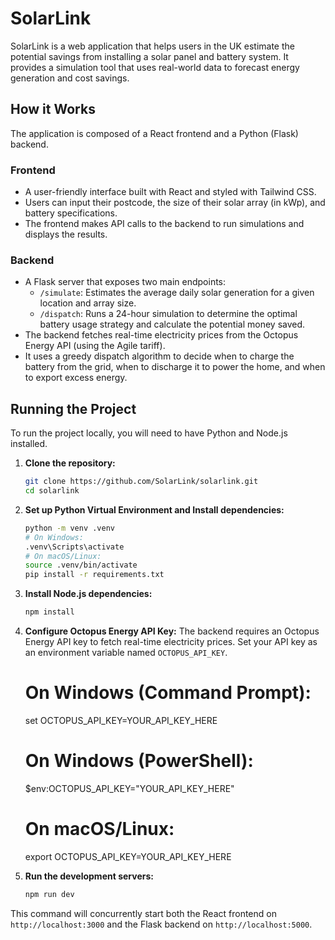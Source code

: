 # SolarLink

SolarLink is a web application that helps users in the UK estimate the potential savings from installing a solar panel and battery system. It provides a simulation tool that uses real-world data to forecast energy generation and cost savings.

## How it Works

The application is composed of a React frontend and a Python (Flask) backend.

### Frontend

- A user-friendly interface built with React and styled with Tailwind CSS.
- Users can input their postcode, the size of their solar array (in kWp), and battery specifications.
- The frontend makes API calls to the backend to run simulations and displays the results.

### Backend

- A Flask server that exposes two main endpoints:
    - `/simulate`: Estimates the average daily solar generation for a given location and array size.
    - `/dispatch`: Runs a 24-hour simulation to determine the optimal battery usage strategy and calculate the potential money saved.
- The backend fetches real-time electricity prices from the Octopus Energy API (using the Agile tariff).
- It uses a greedy dispatch algorithm to decide when to charge the battery from the grid, when to discharge it to power the home, and when to export excess energy.

## Running the Project

To run the project locally, you will need to have Python and Node.js installed.

1.  **Clone the repository:**
    ```bash
    git clone https://github.com/SolarLink/solarlink.git
    cd solarlink
    ```

2.  **Set up Python Virtual Environment and Install dependencies:**
    ```bash
    python -m venv .venv
    # On Windows:
    .venv\Scripts\activate
    # On macOS/Linux:
    source .venv/bin/activate
    pip install -r requirements.txt
    ```

3.  **Install Node.js dependencies:**
    ```bash
    npm install
    ```

4.  **Configure Octopus Energy API Key:**
    The backend requires an Octopus Energy API key to fetch real-time electricity prices. Set your API key as an environment variable named `OCTOPUS_API_KEY`.

    # On Windows (Command Prompt):
    set OCTOPUS_API_KEY=YOUR_API_KEY_HERE

    # On Windows (PowerShell):
    $env:OCTOPUS_API_KEY="YOUR_API_KEY_HERE"

    # On macOS/Linux:
    export OCTOPUS_API_KEY=YOUR_API_KEY_HERE

5.  **Run the development servers:**
    ```bash
    npm run dev
    ```

This command will concurrently start both the React frontend on `http://localhost:3000` and the Flask backend on `http://localhost:5000`.